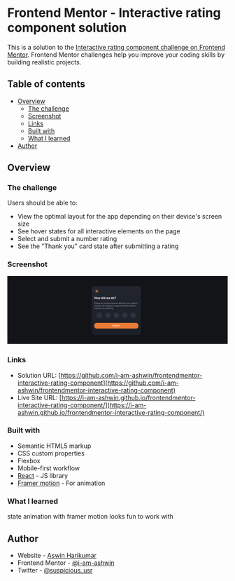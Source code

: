 # Frontend Mentor - Interactive rating component solution

This is a solution to the [Interactive rating component challenge on Frontend Mentor](https://www.frontendmentor.io/challenges/interactive-rating-component-koxpeBUmI). Frontend Mentor challenges help you improve your coding skills by building realistic projects. 

## Table of contents

- [Overview](#overview)
  - [The challenge](#the-challenge)
  - [Screenshot](#screenshot)
  - [Links](#links)
  - [Built with](#built-with)
  - [What I learned](#what-i-learned)
- [Author](#author)


## Overview

### The challenge

Users should be able to:

- View the optimal layout for the app depending on their device's screen size
- See hover states for all interactive elements on the page
- Select and submit a number rating
- See the "Thank you" card state after submitting a rating

### Screenshot

![](./screenshot.png)


### Links

- Solution URL: [https://github.com/i-am-ashwin/frontendmentor-interactive-rating-component](https://github.com/i-am-ashwin/frontendmentor-interactive-rating-component)
- Live Site URL: [https://i-am-ashwin.github.io/frontendmentor-interactive-rating-component/](https://i-am-ashwin.github.io/frontendmentor-interactive-rating-component/)

### Built with

- Semantic HTML5 markup
- CSS custom properties
- Flexbox
- Mobile-first workflow
- [React](https://reactjs.org/) - JS library
- [Framer motion](https://www.framer.com/motion/) - For animation


### What I learned

state animation with framer motion looks fun to work with
## Author

- Website - [Aswin Harikumar](https://iamaswin.dev)
- Frontend Mentor - [@i-am-ashwin](https://www.frontendmentor.io/profile/i-am-ashwin)
- Twitter - [@suspicious_usr](https://www.twitter.com/suspicious_usr)